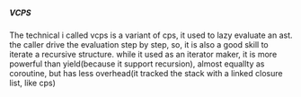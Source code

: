##### VCPS

The technical i called vcps is a variant of cps, it used to lazy evaluate an ast. 
the caller drive the evaluation step by step, so, it is also a good skill to iterate a recursive structure.
while it used as an iterator maker, it is more powerful than yield(because it support recursion), almost equallty
as coroutine, but has less overhead(it tracked the stack with a linked closure list, like cps)
